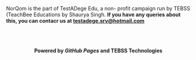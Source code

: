 NorQom is the part of TestADege Edu, a non- profit campaign run by TEBSS (TeachBee Educations by Shaurya Singh.
<b> If you have any queries about this, you can contacr us at testadege.srv@hotmail.com<b>
<br>
</br>
<br>
</br>
<center>Powered by <i>GitHub Pages</i> and TEBSS Technologies </center>
